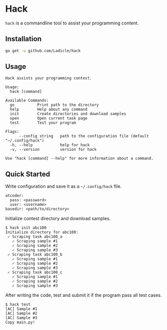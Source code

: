 # Hack

`hack` is a commandline tool to assist your programming content.

## Installation

```bash
go get -u github.com/Ladicle/hack
```

## Usage

```
Hack assists your programming contest.

Usage:
  hack [command]

Available Commands:
  go          Print path to the directory
  help        Help about any command
  init        Create directories and download samples
  open        Open current task page
  test        Test your program

Flags:
      --config string   path to the configuration file (default "~/.config/hack")
  -h, --help            help for hack
  -v, --version         version for hack

Use "hack [command] --help" for more information about a command.
```

## Quick Started

Write configuration and save it as a `~/.config/hack` file.

```
atcoder:
  pass: <password>
  user: <username>
basedir: <path/to/directory>
```

Initialize contest directory and download samples.

```
$ hack init abc100
Initialize directory for abc100:
 ✓ Scraping task abc100_a
   ✓ Scraping sample #1
   ✓ Scraping sample #2
   ✓ Scraping sample #3
 ✓ Scraping task abc100_b
   ✓ Scraping sample #1
   ✓ Scraping sample #2
   ✓ Scraping sample #3
 ✓ Scraping task abc100_c
   ✓ Scraping sample #1
   ✓ Scraping sample #2
   ✓ Scraping sample #3
```

After writing the code, test and submit it if the program pass all test cases.

```
$ hack test
[AC] Sample #1
[AC] Sample #2
[AC] Sample #3
Copy main.py!
```
